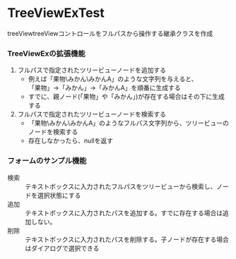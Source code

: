 # TreeViewExTest
treeViewtreeViewコントロールをフルパスから操作する継承クラスを作成

<h3>TreeViewExの拡張機能</h3>
<ol>
  <li>フルパスで指定されたツリービューノードを追加する
    <ul>
      <li> 例えば「果物\みかん\みかんA」のような文字列を与えると、<br>
          「果物」→「みかん」→「みかんA」を順番に生成する
      </li>
      <li>
          すでに、親ノード(「果物」や「みかん」)が存在する場合はその下に生成する
      </li>
    </ul>
  </li>
  <li> フルパスで指定されたツリービューノードを検索する
    <ul>
      <li> 「果物\みかん\みかんA」のようなフルパス文字列から、ツリービューのノードを検索する</li>
      <li> 存在しなかったら、nullを返す</li>
    </ul>
  </li>
</ol>
<h3>フォームのサンプル機能</h3>
<dl>
  <dt>検索</dt>
  <dd>テキストボックスに入力されたフルパスをツリービューから検索し、ノードを選択状態にする</dd>
  <dt>追加</dt>
  <dd>テキストボックスに入力されたパスを追加する。すでに存在する場合は追加しない。</dd>
  <dt>削除</dt>
  <dd>テキストボックスに入力されたパスを削除する。子ノードが存在する場合はダイアログで選択できる</dd>
 </dl>
 
